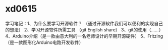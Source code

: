 ﻿# xd0615
学习笔记：1、为什么要学习开源软件？
		（通过开源软件我们可以便利的实现自己的想法）
	  2、学习开源软件所需工具
		（git English share）
	  3、git的使用（......）
	  4、Arduino介绍（是一款由意大利的一名老师设计的早期开源硬件）
	  5、Fritzing （是一款图形化Arduino电路开发软件）
